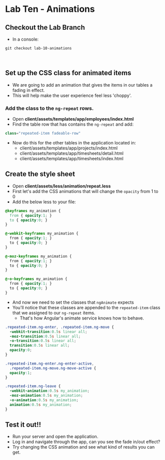 # Lab Ten - Animations
## Checkout the Lab Branch
- In a console:

```
git checkout lab-10-animations
```

&nbsp;
## Set up the CSS class for animated items

* We are going to add an animation that gives the items in our tables a fading in effect.
* This will help make the user experience feel less 'choppy'.

### Add the class to the `ng-repeat` rows.

* Open **client/assets/templates/app/employees/index.html**
* Find the table row that has contains the `ng-repeat` and add:
```javascript
class="repeated-item fadeable-row"
```
* Now do this for the other tables in the application located in:
  * client/assets/templates/app/projects/index.html
  * client/assets/templates/app/timesheets/detail.html
  * client/assets/templates/app/timesheets/index.html

## Create the style sheet

* Open **client/assets/less/animation/repeat.less**
* First let's add the CSS animations that will change the `opacity` from 1 to 0
* Add the below less to your file:

```css
@keyframes my_animation {
  from { opacity:1; }
  to { opacity:0; }
}

@-webkit-keyframes my_animation {
  from { opacity:1; }
  to { opacity:0; }
}

@-moz-keyframes my_animation {
  from { opacity:1; }
  to { opacity:0; }
}

@-o-keyframes my_animation {
  from { opacity:1; }
  to { opacity:0; }
}
```

* And now we need to set the classes that `ngAnimate` expects
* You'll notice that these classes are appended to the `repeated-item` class that we assigned to our `ng-repeat` items.
  * That's how Angular's animate service knows how to behave.

```css
.repeated-item.ng-enter, .repeated-item.ng-move {
  -webkit-transition:0.5s linear all;
  -moz-transition:0.5s linear all;
  -o-transition:0.5s linear all;
  transition:0.5s linear all;
  opacity:0;
}

.repeated-item.ng-enter.ng-enter-active,
  .repeated-item.ng-move.ng-move-active {
  opacity:1;
}

.repeated-item.ng-leave {
  -webkit-animation:0.5s my_animation;
  -moz-animation:0.5s my_animation;
  -o-animation:0.5s my_animation;
  animation:0.5s my_animation;
}
```

## Test it out!!

* Run your server and open the application.
* Log in and navigate through the app, can you see the fade in/out effect?
* Try changing the CSS animation and see what kind of results you can get.
